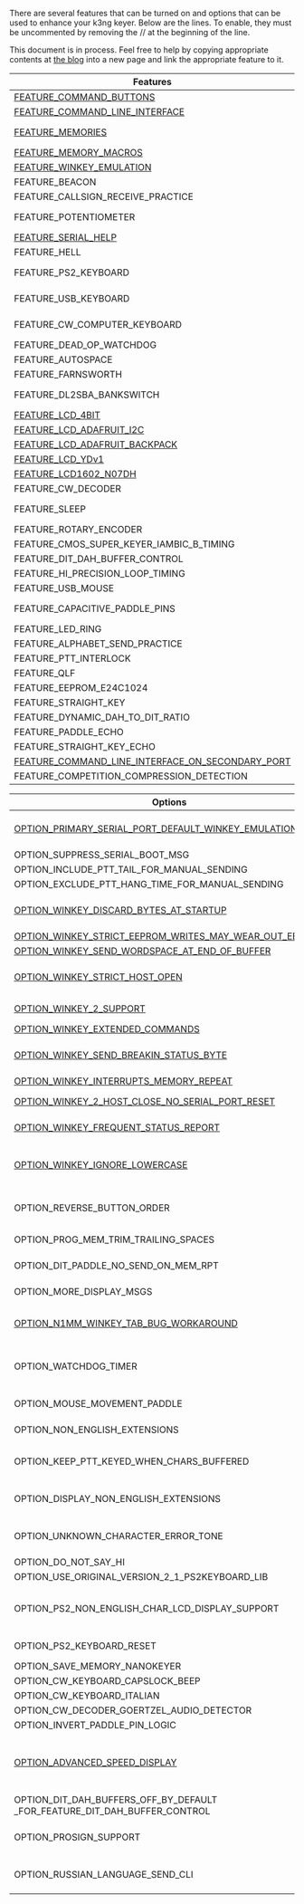 There are several features that can be turned on and options that can be used to enhance your k3ng keyer. Below are the lines. To enable, they must be uncommented by removing the // at the beginning of the line.

This document is in process. Feel free to help by copying appropriate contents at [the blog](http://blog.radioartisan.com/arduino-cw-keyer/) into a new page and link the appropriate feature to it.

| Features | Location | Notes |
| ---- |:----:|:---------------|
|[FEATURE_COMMAND_BUTTONS](https://github.com/k3ng/k3ng_cw_keyer/wiki/Feature:-Command-Buttons) | keyer_features_and_options.h | Enable command buttons 
|[FEATURE_COMMAND_LINE_INTERFACE](https://github.com/k3ng/k3ng_cw_keyer/wiki/Feature:-Command-Line-Interface) | keyer_features_and_options.h | Enable command line interface over serial connection
|[FEATURE_MEMORIES](https://github.com/k3ng/k3ng_cw_keyer/wiki/Feature:-Memory) | keyer_features_and_options.h | on the Arduino Due, you must have FEATURE_EEPROM_E24C1024 and E24C1024 EEPROM hardware in order to compile this
|[FEATURE_MEMORY_MACROS](https://github.com/k3ng/k3ng_cw_keyer/wiki/Feature:-Memory) | keyer_features_and_options.h | 
|[FEATURE_WINKEY_EMULATION](https://github.com/k3ng/k3ng_cw_keyer/wiki/Feature:-Winkey) | keyer_features_and_options.h | 
|FEATURE_BEACON | keyer_features_and_options.h | 
|FEATURE_CALLSIGN_RECEIVE_PRACTICE | keyer_features_and_options.h | 
|FEATURE_POTENTIOMETER | keyer_features_and_options.h | Speed control, if enabled, must have pot connected or false wpm will trigger changes randomly
|[FEATURE_SERIAL_HELP](https://github.com/k3ng/k3ng_cw_keyer/wiki/Feature:-Command-Line-Interface) | keyer_features_and_options.h | show help for command line interface
|FEATURE_HELL | keyer_features_and_options.h | 
|FEATURE_PS2_KEYBOARD | keyer_features_and_options.h | Use a PS2 keyboard to send code - Change keyboard layout (non-US) in K3NG_PS2Keyboard.h.  Additional options below.
|FEATURE_USB_KEYBOARD | keyer_features_and_options.h | Use a USB keyboard to send code - Uncomment three lines in k3ng_keyer.ino (search for note_usb_uncomment_lines)
|FEATURE_CW_COMPUTER_KEYBOARD | keyer_features_and_options.h | Have an Arduino Due or Leonardo act as a USB HID (Human Interface Device) keyboard and use the paddle to "type" characters on the computer
|FEATURE_DEAD_OP_WATCHDOG | keyer_features_and_options.h | 
|FEATURE_AUTOSPACE | keyer_features_and_options.h | 
|FEATURE_FARNSWORTH | keyer_features_and_options.h | 
|FEATURE_DL2SBA_BANKSWITCH | keyer_features_and_options.h | Switch memory banks feature as described here: http://dl2sba.com/index.php?option=com_content&view=article&id=131:nanokeyer&catid=15:shack&Itemid=27#english
|[FEATURE_LCD_4BIT](https://github.com/k3ng/k3ng_cw_keyer/wiki/Feature:-Display) | keyer_features_and_options.h | classic LCD disidefplay using 4 I/O lines
|[FEATURE_LCD_ADAFRUIT_I2C](https://github.com/k3ng/k3ng_cw_keyer/wiki/Feature:-Display) | keyer_features_and_options.h | Adafruit I2C LCD display using MCP23017 at addr 0x20
|[FEATURE_LCD_ADAFRUIT_BACKPACK](https://github.com/k3ng/k3ng_cw_keyer/wiki/Feature:-Display) | keyer_features_and_options.h | Adafruit I2C LCD Backup using MCP23008
|[FEATURE_LCD_YDv1](https://github.com/k3ng/k3ng_cw_keyer/wiki/Feature:-Display) | keyer_features_and_options.h | YourDuino I2C LCD display with old LCM 1602 V1 ic
|[FEATURE_LCD1602_N07DH](https://github.com/k3ng/k3ng_cw_keyer/wiki/Feature:-Display) | keyer_features_and_options.h | http://linksprite.com/wiki/index.php5?title=16_X_2_LCD_Keypad_Shield_for_Arduino
|FEATURE_CW_DECODER | keyer_features_and_options.h | Decode CW into the keyer
|FEATURE_SLEEP | keyer_features_and_options.h | go to sleep after x minutes to conserve battery power (not compatible with Arduino DUE, may have mixed results with Mega and Mega ADK)
|FEATURE_ROTARY_ENCODER | keyer_features_and_options.h | Use a rotary encoder for speed control
|FEATURE_CMOS_SUPER_KEYER_IAMBIC_B_TIMING | keyer_features_and_options.h | 
|FEATURE_DIT_DAH_BUFFER_CONTROL | keyer_features_and_options.h | 
|FEATURE_HI_PRECISION_LOOP_TIMING | keyer_features_and_options.h | 
|FEATURE_USB_MOUSE | keyer_features_and_options.h | Uncomment three lines in k3ng_keyer.ino (search for note_usb_uncomment_lines)
|FEATURE_CAPACITIVE_PADDLE_PINS | keyer_features_and_options.h | remove the bypass capacitors on the paddle_left and paddle_right lines when using capactive paddles
|FEATURE_LED_RING | keyer_features_and_options.h | Mayhew Labs Led Ring support for rotary encoder
|FEATURE_ALPHABET_SEND_PRACTICE | keyer_features_and_options.h | enables command mode S command - created by Ryan, KC2ZWM
|FEATURE_PTT_INTERLOCK | keyer_features_and_options.h | 
|FEATURE_QLF | keyer_features_and_options.h | 
|FEATURE_EEPROM_E24C1024 | keyer_features_and_options.h | 
|FEATURE_STRAIGHT_KEY | keyer_features_and_options.h | 
|FEATURE_DYNAMIC_DAH_TO_DIT_RATIO | keyer_features_and_options.h | 
|FEATURE_PADDLE_ECHO | keyer_features_and_options.h | 
|FEATURE_STRAIGHT_KEY_ECHO | keyer_features_and_options.h | 
|[FEATURE_COMMAND_LINE_INTERFACE_ON_SECONDARY_PORT](https://github.com/k3ng/k3ng_cw_keyer/wiki/Feature:-Command-Line-Interface) | keyer_features_and_options.h | Activate the Command Line interface on the secondary serial port
|FEATURE_COMPETITION_COMPRESSION_DETECTION | keyer_features_and_options.h | **Experimental**


| Options | Location | Notes |
| --- |:-------:|:----------------|
|[OPTION_PRIMARY_SERIAL_PORT_DEFAULT_WINKEY_EMULATION](https://github.com/k3ng/k3ng_cw_keyer/wiki/Feature:-Winkey) |keyer_features_and_options.h | Use when activating both FEATURE_WINKEY_EMULATION and FEATURE_COMMAND_LINE_INTERFACE 
|OPTION_SUPPRESS_SERIAL_BOOT_MSG | keyer_features_and_options.h | 
|OPTION_INCLUDE_PTT_TAIL_FOR_MANUAL_SENDING | keyer_features_and_options.h | 
|OPTION_EXCLUDE_PTT_HANG_TIME_FOR_MANUAL_SENDING | keyer_features_and_options.h | 
|[OPTION_WINKEY_DISCARD_BYTES_AT_STARTUP](https://github.com/k3ng/k3ng_cw_keyer/wiki/Feature:-Winkey) | keyer_features_and_options.h | if ASR is not disabled, you may need this to discard errant serial port bytes at startup
|[OPTION_WINKEY_STRICT_EEPROM_WRITES_MAY_WEAR_OUT_EEPROM](https://github.com/k3ng/k3ng_cw_keyer/wiki/Feature:-Winkey) | keyer_features_and_options.h | 
|[OPTION_WINKEY_SEND_WORDSPACE_AT_END_OF_BUFFER](https://github.com/k3ng/k3ng_cw_keyer/wiki/Feature:-Winkey) | keyer_features_and_options.h | 
|[OPTION_WINKEY_STRICT_HOST_OPEN](https://github.com/k3ng/k3ng_cw_keyer/wiki/Feature:-Winkey) | keyer_features_and_options.h | require an admin host open Winkey command before doing any other commands
|[OPTION_WINKEY_2_SUPPORT](https://github.com/k3ng/k3ng_cw_keyer/wiki/Feature:-Winkey) | keyer_features_and_options.h | comment out to revert to Winkey version 1 emulation
|[OPTION_WINKEY_EXTENDED_COMMANDS](https://github.com/k3ng/k3ng_cw_keyer/wiki/Feature:-Winkey) | keyer_features_and_options.h | **in development**
|[OPTION_WINKEY_SEND_BREAKIN_STATUS_BYTE](https://github.com/k3ng/k3ng_cw_keyer/wiki/Feature:-Winkey) | keyer_features_and_options.h | additional code to check_dit_paddle() and check_dah_paddle() to send 0xC2 status byte when paddles are hit
|[OPTION_WINKEY_INTERRUPTS_MEMORY_REPEAT](https://github.com/k3ng/k3ng_cw_keyer/wiki/Feature:-Winkey) | keyer_features_and_options.h | 
|[OPTION_WINKEY_2_HOST_CLOSE_NO_SERIAL_PORT_RESET](https://github.com/k3ng/k3ng_cw_keyer/wiki/Feature:-Winkey) | keyer_features_and_options.h | activate this when using Winkey 2 emulation and Win-Test
|[OPTION_WINKEY_FREQUENT_STATUS_REPORT](https://github.com/k3ng/k3ng_cw_keyer/wiki/Feature:-Winkey) | keyer_features_and_options.h | activate this to make Winkey emulation play better with RUMlog and RUMped
|[OPTION_WINKEY_IGNORE_LOWERCASE](https://github.com/k3ng/k3ng_cw_keyer/wiki/Feature:-Winkey) | keyer_features_and_options.h | Enable for typical K1EL Winkeyer behavior (use for SkookumLogger version 1.10.14 and prior to workaround "r" bug)
|OPTION_REVERSE_BUTTON_ORDER | keyer_features_and_options.h | This is mainly for the DJ0MY NanoKeyer http://nanokeyer.wordpress.com/
|OPTION_PROG_MEM_TRIM_TRAILING_SPACES | keyer_features_and_options.h | trim trailing spaces from memory when programming in command mode
|OPTION_DIT_PADDLE_NO_SEND_ON_MEM_RPT | keyer_features_and_options.h | this makes dit paddle memory interruption a little smoother
|OPTION_MORE_DISPLAY_MSGS | keyer_features_and_options.h | additional optional display messages - comment out to save memory
|[OPTION_N1MM_WINKEY_TAB_BUG_WORKAROUND](https://github.com/k3ng/k3ng_cw_keyer/wiki/Feature:-Winkey) | keyer_features_and_options.h | enable this to ignore the TAB key in the Send CW window (this breaks SO2R functionality in N1MM)
|OPTION_WATCHDOG_TIMER | keyer_features_and_options.h | this enables a four second ATmega48/88/168/328 watchdog timer; use for unattended/remote operation only
|OPTION_MOUSE_MOVEMENT_PADDLE | keyer_features_and_options.h | **experimental** (just fooling around) - mouse movement will act like a paddle
|OPTION_NON_ENGLISH_EXTENSIONS | keyer_features_and_options.h | add support for additional CW characters (i.e. À, Å, Þ, etc.)
|OPTION_KEEP_PTT_KEYED_WHEN_CHARS_BUFFERED | keyer_features_and_options.h | this option keeps PTT high if there are characters buffered from the keyboard, the serial interface, or Winkey
|OPTION_DISPLAY_NON_ENGLISH_EXTENSIONS | keyer_features_and_options.h | LCD display suport for non-English (NO/DK/DE) characters - Courtesy of OZ1JHM
|OPTION_UNKNOWN_CHARACTER_ERROR_TONE | keyer_features_and_options.h | Play a tone when an unknown character is entered, aka you messed up so bad the keyer hasn't a clue :-)
|OPTION_DO_NOT_SAY_HI | keyer_features_and_options.h | 
|OPTION_USE_ORIGINAL_VERSION_2_1_PS2KEYBOARD_LIB | keyer_features_and_options.h | 
|OPTION_PS2_NON_ENGLISH_CHAR_LCD_DISPLAY_SUPPORT | keyer_features_and_options.h | makes some non-English characters from the PS2 keyboard display correctly in the LCD display (donated by Marcin sp5iou)
|OPTION_PS2_KEYBOARD_RESET | keyer_features_and_options.h | reset the PS2 keyboard upon startup with 0xFF (contributed by Bill, W9BEL)
|OPTION_SAVE_MEMORY_NANOKEYER | keyer_features_and_options.h | 
|OPTION_CW_KEYBOARD_CAPSLOCK_BEEP
|OPTION_CW_KEYBOARD_ITALIAN | keyer_features_and_options.h | 
|OPTION_CW_DECODER_GOERTZEL_AUDIO_DETECTOR
|OPTION_INVERT_PADDLE_PIN_LOGIC | keyer_features_and_options.h | 
|[OPTION_ADVANCED_SPEED_DISPLAY](https://github.com/k3ng/k3ng_cw_keyer/wiki/Feature:-Display) | keyer_features_and_options.h | enables "nerd" speed visualization on display: wpm, cpm (char per min), duration of dit and dah in milliseconds and ratio (contributed by Giorgio, IZ2XBZ)
|OPTION_DIT_DAH_BUFFERS_OFF_BY_DEFAULT _FOR_FEATURE_DIT_DAH_BUFFER_CONTROL | keyer_features_and_options.h | 
|OPTION_PROSIGN_SUPPORT | keyer_features_and_options.h | additional prosign support for paddle and straight key echo on display, CLI, and in memory storage
|OPTION_RUSSIAN_LANGUAGE_SEND_CLI | keyer_features_and_options.h | Russian language CLI sending support (contributed by Павел Бирюков, UA1AQC)